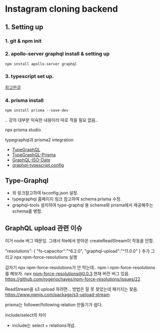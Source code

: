 # Instagram cloning backend

## 1. Setting up

### 1. git & npm init

### 2. apollo-server graphql install & setting up

<code>npm install apollo-server graphql</code>

### 3. typescript set up.

[참고한글](https://velog.io/@y1andyu/TypeScript-Express-node.js-%EC%84%A4%EC%A0%95%ED%95%98%EA%B8%B0)

### 4. prisma install

<code>npm install prisma --save-dev</code>

.. 강의 대부분 익숙한 내용이라 따로 적을 필요 없음..

npx prisma studio

typegraphql과 prisma2 integration

- [TypeGraphQL](https://typegraphql.com/docs/prisma.html)
- [TypeGraphQL-Prisma](https://www.npmjs.com/package/typegraphql-prisma)
- [GraphQL-ISO-Date](https://www.npmjs.com/package/graphql-iso-date)
- [graphql-typescript.config](https://github.com/MichalLytek/type-graphql/blob/master/tsconfig.json)

## Type-Graphql

- 위 링크참고하여 tsconfig.json 설정.
- typegraphql 홈페이지 링크 참고하여 schema.prisma 수정.
- graphql-tools 설치하여 type-graphql 용 schema와 prisma에서 제공해주는 schema를 병합.

## GraphQL upload 관련 이슈

이거 node 버그 때문임.
그래서 file에서 받아온 createReadStream이 작동을 안함.

"resolutions": {
"fs-capacitor":"^6.2.0",
"graphql-upload":"^11.0.0"
}
추가
그리고 npx npm-force-resolutions 실행

갑자기 npx npm-force-resolutions가 안 먹는데..
npm i npm-force-resolutions를 해보자.
npx npm-force-resolutions@0.0.3
현재 버전 버그 있음.
https://github.com/rogeriochaves/npm-force-resolutions/issues/22

ReadStream을 s3 upload 하려면... 방법은 잘 못 찾았는데 패키지는 찾음.
https://www.npmjs.com/package/s3-upload-stream

prisma는 follower/following relation 만들기가 쉽다.

include/select의 차이

- include는 select + relations개념.
